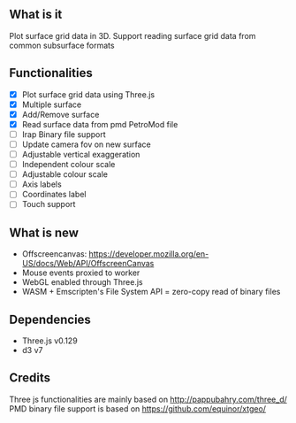 ## What is it
Plot surface grid data in 3D. Support reading surface grid data from common subsurface formats

## Functionalities

 - [x] Plot surface grid data using Three.js 
 - [x] Multiple surface
 - [x] Add/Remove surface
 - [x] Read surface data from pmd PetroMod file
 - [ ] Irap Binary file support
 - [ ] Update camera fov on new surface
 - [ ] Adjustable vertical exaggeration
 - [ ] Independent colour scale
 - [ ] Adjustable colour scale
 - [ ] Axis labels
 - [ ] Coordinates label
 - [ ] Touch support

## What is new

 - Offscreencanvas: https://developer.mozilla.org/en-US/docs/Web/API/OffscreenCanvas
 - Mouse events proxied to worker
 - WebGL enabled through Three.js
 - WASM + Emscripten's File System API = zero-copy read of binary files
 
## Dependencies
 - Three.js v0.129
 - d3 v7

 ## Credits
Three js functionalities are mainly based on http://pappubahry.com/three_d/
PMD binary file support is based on https://github.com/equinor/xtgeo/